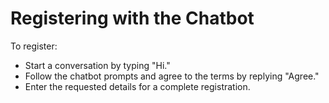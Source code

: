 # Registering with the Chatbot

To register:

- Start a conversation by typing "Hi."
- Follow the chatbot prompts and agree to the terms by replying "Agree."
- Enter the requested details for a complete registration.
